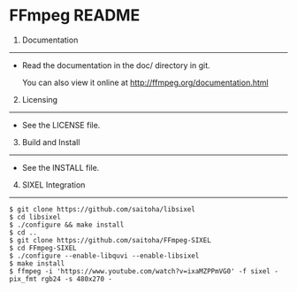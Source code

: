 FFmpeg README
=============

1) Documentation
----------------

* Read the documentation in the doc/ directory in git.

  You can also view it online at http://ffmpeg.org/documentation.html

2) Licensing
------------

* See the LICENSE file.

3) Build and Install
--------------------

* See the INSTALL file.

4) SIXEL Integration
--------------------

```
$ git clone https://github.com/saitoha/libsixel
$ cd libsixel
$ ./configure && make install
$ cd ..
$ git clone https://github.com/saitoha/FFmpeg-SIXEL
$ cd FFmpeg-SIXEL
$ ./configure --enable-libquvi --enable-libsixel
$ make install
$ ffmpeg -i 'https://www.youtube.com/watch?v=ixaMZPPmVG0' -f sixel -pix_fmt rgb24 -s 480x270 - 
```
